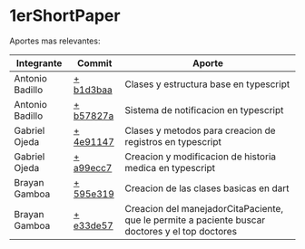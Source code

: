 # 1erShortPaper

Aportes mas relevantes:

| Integrante      | Commit                                                                                                            | Aporte                                 |
| --------------- | ----------------------------------------------------------------------------------------------------------------- | -------------------------------------- |
| Antonio Badillo | [+ b1d3baa](https://github.com/The-Hackers-UCAB/ShortPapers-Sub3/commit/b1d3baa892db4fe205002ff42f93c0c26235dad9) | Clases y estructura base en typescript |
| Antonio Badillo | [+ b57827a](https://github.com/The-Hackers-UCAB/ShortPapers-Sub3/commit/b57827aa5812c192e48eb842815ee16c29707e0c) | Sistema de notificacion en typescript  |
| Gabriel Ojeda |  [+ 4e91147](https://github.com/The-Hackers-UCAB/ShortPapers-Sub3/commit/4e911479c0525842ea52f860fffc029f7b71e648)  | Clases y metodos para creacion de registros en typescript|
| Gabriel Ojeda | [+ a99ecc7](https://github.com/The-Hackers-UCAB/ShortPapers-Sub3/commit/a99ecc7f9fd3d81433c7c135a650ee1004e59877) |Creacion y modificacion de historia medica en typescript |
| Brayan Gamboa | [+ 595e319](https://github.com/The-Hackers-UCAB/ShortPapers-Sub3/commit/595e319d7912f819a66632b3ccdc8f925bbd6a20) | Creacion de las clases basicas en dart |
| Brayan Gamboa | [+ e33de57](https://github.com/The-Hackers-UCAB/ShortPapers-Sub3/commit/e33de579b91f30315561ca5aae3195c9d932ffe5) | Creacion del manejadorCitaPaciente, que le permite a paciente buscar doctores y el top doctores |

